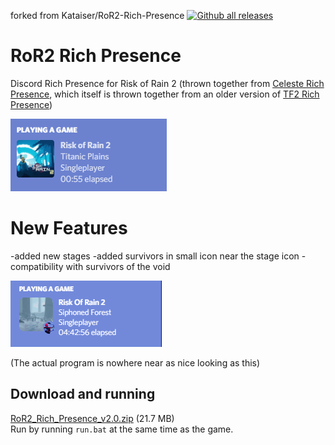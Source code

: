 forked from Kataiser/RoR2-Rich-Presence [![Github all releases](https://img.shields.io/github/downloads/Kataiser/RoR2-Rich-Presence/total.svg)](https://GitHub.com/Kataiser/RoR2-Rich-Presence/releases/)

# RoR2 Rich Presence
Discord Rich Presence for Risk of Rain 2 (thrown together from [Celeste Rich Presence](https://github.com/Kataiser/celeste-rich-presence), which itself is thrown together from an older version of [TF2 Rich Presence](https://github.com/Kataiser/tf2-rich-presence))

![Screenshot](screenshot.png)

# New Features
-added new stages
-added survivors in small icon near the stage icon
-compatibility with survivors of the void

![Screenshot](image.png)

(The actual program is nowhere near as nice looking as this)

## Download and running
[RoR2_Rich_Presence_v2.0.zip](https://github.com/Zanzancomms/RoR2-Rich-Presence/releases/download/1.2/RoR2-Rich-Presence-2.0.zip) (21.7 MB)  
Run by running `run.bat` at the same time as the game.
